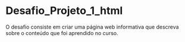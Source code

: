 # Desafio_Projeto_1_html
O desafio consiste em criar uma página web informativa que descreva sobre o conteúdo que foi aprendido no curso.
